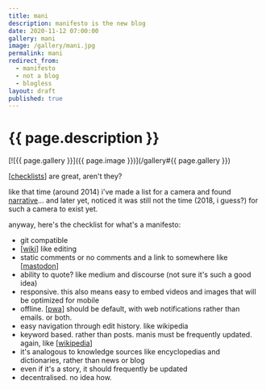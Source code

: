 ```yaml
---
title: mani
description: manifesto is the new blog
date: 2020-11-12 07:00:00
gallery: mani
image: /gallery/mani.jpg
permalink: mani
redirect_from:
  - manifesto
  - not a blog
  - blogless
layout: draft
published: true
---
```


# {{ page.description }}

[![{{ page.gallery }}]({{ page.image }})](/gallery#{{ page.gallery }})

[[checklists](/checklists)] are great, aren't they?

like that time (around 2014) i've made a list for a camera and found [narrative](/talk/t/narrative-clip-and-privacy/7699.html)... and later yet, noticed it was still not the time (2018, i guess?) for such a camera to exist yet.

anyway, here's the checklist for what's a manifesto:

- git compatible
- [[wiki](/wiki)] like editing
- static comments or no comments and a link to somewhere like [[mastodon](/mastodon)]
- ability to quote? like medium and discourse (not sure it's such a good idea)
- responsive. this also means easy to embed videos and images that will be optimized for mobile
- offline. [[pwa](/pwa)] should be default, with web notifications rather than emails. or both.
- easy navigation through edit history. like wikipedia
- keyword based. rather than posts. manis must be frequently updated. again, like [[wikipedia](wikipedia)]
- it's analogous to knowledge sources like encyclopedias and dictionaries, rather than news or blog
- even if it's a story, it should frequently be updated
- decentralised. no idea how.
